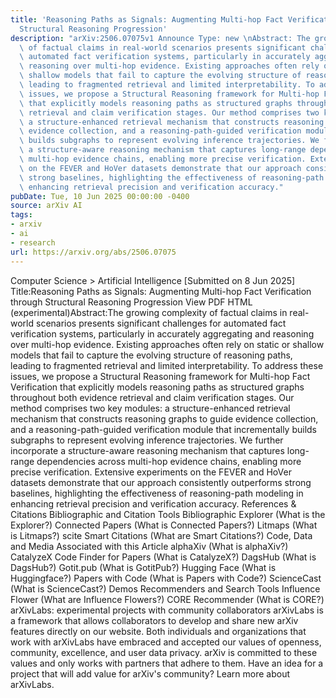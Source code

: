 ```yaml
---
title: 'Reasoning Paths as Signals: Augmenting Multi-hop Fact Verification through
  Structural Reasoning Progression'
description: "arXiv:2506.07075v1 Announce Type: new \nAbstract: The growing complexity\
  \ of factual claims in real-world scenarios presents significant challenges for\
  \ automated fact verification systems, particularly in accurately aggregating and\
  \ reasoning over multi-hop evidence. Existing approaches often rely on static or\
  \ shallow models that fail to capture the evolving structure of reasoning paths,\
  \ leading to fragmented retrieval and limited interpretability. To address these\
  \ issues, we propose a Structural Reasoning framework for Multi-hop Fact Verification\
  \ that explicitly models reasoning paths as structured graphs throughout both evidence\
  \ retrieval and claim verification stages. Our method comprises two key modules:\
  \ a structure-enhanced retrieval mechanism that constructs reasoning graphs to guide\
  \ evidence collection, and a reasoning-path-guided verification module that incrementally\
  \ builds subgraphs to represent evolving inference trajectories. We further incorporate\
  \ a structure-aware reasoning mechanism that captures long-range dependencies across\
  \ multi-hop evidence chains, enabling more precise verification. Extensive experiments\
  \ on the FEVER and HoVer datasets demonstrate that our approach consistently outperforms\
  \ strong baselines, highlighting the effectiveness of reasoning-path modeling in\
  \ enhancing retrieval precision and verification accuracy."
pubDate: Tue, 10 Jun 2025 00:00:00 -0400
source: arXiv AI
tags:
- arxiv
- ai
- research
url: https://arxiv.org/abs/2506.07075
---
```


Computer Science > Artificial Intelligence
[Submitted on 8 Jun 2025]
Title:Reasoning Paths as Signals: Augmenting Multi-hop Fact Verification through Structural Reasoning Progression
View PDF HTML (experimental)Abstract:The growing complexity of factual claims in real-world scenarios presents significant challenges for automated fact verification systems, particularly in accurately aggregating and reasoning over multi-hop evidence. Existing approaches often rely on static or shallow models that fail to capture the evolving structure of reasoning paths, leading to fragmented retrieval and limited interpretability. To address these issues, we propose a Structural Reasoning framework for Multi-hop Fact Verification that explicitly models reasoning paths as structured graphs throughout both evidence retrieval and claim verification stages. Our method comprises two key modules: a structure-enhanced retrieval mechanism that constructs reasoning graphs to guide evidence collection, and a reasoning-path-guided verification module that incrementally builds subgraphs to represent evolving inference trajectories. We further incorporate a structure-aware reasoning mechanism that captures long-range dependencies across multi-hop evidence chains, enabling more precise verification. Extensive experiments on the FEVER and HoVer datasets demonstrate that our approach consistently outperforms strong baselines, highlighting the effectiveness of reasoning-path modeling in enhancing retrieval precision and verification accuracy.
References & Citations
Bibliographic and Citation Tools
Bibliographic Explorer (What is the Explorer?)
Connected Papers (What is Connected Papers?)
Litmaps (What is Litmaps?)
scite Smart Citations (What are Smart Citations?)
Code, Data and Media Associated with this Article
alphaXiv (What is alphaXiv?)
CatalyzeX Code Finder for Papers (What is CatalyzeX?)
DagsHub (What is DagsHub?)
Gotit.pub (What is GotitPub?)
Hugging Face (What is Huggingface?)
Papers with Code (What is Papers with Code?)
ScienceCast (What is ScienceCast?)
Demos
Recommenders and Search Tools
Influence Flower (What are Influence Flowers?)
CORE Recommender (What is CORE?)
arXivLabs: experimental projects with community collaborators
arXivLabs is a framework that allows collaborators to develop and share new arXiv features directly on our website.
Both individuals and organizations that work with arXivLabs have embraced and accepted our values of openness, community, excellence, and user data privacy. arXiv is committed to these values and only works with partners that adhere to them.
Have an idea for a project that will add value for arXiv's community? Learn more about arXivLabs.